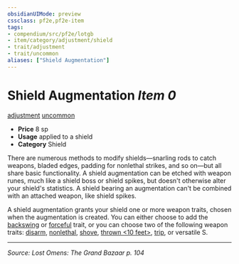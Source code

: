 ```yaml
---
obsidianUIMode: preview
cssclass: pf2e,pf2e-item
tags:
- compendium/src/pf2e/lotgb
- item/category/adjustment/shield
- trait/adjustment
- trait/uncommon
aliases: ["Shield Augmentation"]
---
```

# Shield Augmentation *Item 0*  
[adjustment](adjustment-lotgb.md "Adjustment  Trait")  [uncommon](uncommon.md "Uncommon Rarity Trait")  

- **Price** 8 sp
- **Usage** applied to a shield
- **Category** Shield

There are numerous methods to modify shields—snarling rods to catch weapons, bladed edges, padding for nonlethal strikes, and so on—but all share basic functionality. A shield augmentation can be etched with weapon runes, much like a shield boss or shield spikes, but doesn't otherwise alter your shield's statistics. A shield bearing an augmentation can't be combined with an attached weapon, like shield spikes.

A shield augmentation grants your shield one or more weapon traits, chosen when the augmentation is created. You can either choose to add the [backswing](backswing.md "Backswing Weapon Trait") or [forceful](forceful.md "Forceful Weapon Trait") trait, or you can choose two of the following weapon traits: [disarm](Reference/Rules/Traits/disarm.md "Disarm Weapon Trait"), [nonlethal](nonlethal.md "Nonlethal Weapon Trait"), [shove](Reference/Rules/Traits/shove.md "Shove Weapon Trait"), [thrown <10 feet>](rules/traits/thrown-10-feet.md "Thrown Weapon Trait"), [trip](Reference/Rules/Traits/trip.md "Trip Weapon Trait"), or versatile S.


---
*Source: Lost Omens: The Grand Bazaar p. 104*